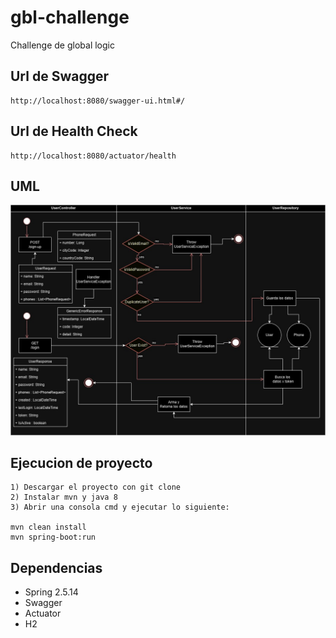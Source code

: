 # gbl-challenge
Challenge de global logic

## Url de Swagger
```
http://localhost:8080/swagger-ui.html#/
```

## Url de Health Check
```
http://localhost:8080/actuator/health
```

## UML
![alt text](challenge-uml.jpg?raw=true "UML")

## Ejecucion de proyecto
```
1) Descargar el proyecto con git clone
2) Instalar mvn y java 8
3) Abrir una consola cmd y ejecutar lo siguiente:

mvn clean install
mvn spring-boot:run
```

## Dependencias
* Spring 2.5.14
* Swagger
* Actuator
* H2